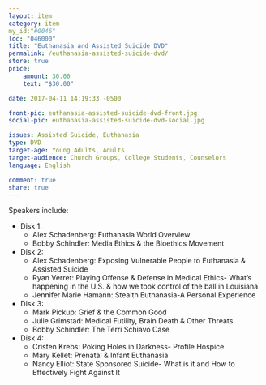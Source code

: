 ```yaml
---
layout: item
category: item
my_id:"#0046"
loc: "046000"
title: "Euthanasia and Assisted Suicide DVD"
permalink: /euthanasia-assisted-suicide-dvd/
store: true
price:
    amount: 30.00
    text: "$30.00"

date: 2017-04-11 14:19:33 -0500

front-pic: euthanasia-assisted-suicide-dvd-front.jpg
social-pic: euthanasia-assisted-suicide-dvd-social.jpg

issues: Assisted Suicide, Euthanasia
type: DVD
target-age: Young Adults, Adults
target-audience: Church Groups, College Students, Counselors
language: English

comment: true
share: true
---
```

<p>Speakers include:</p>
<ul>
	<li>Disk 1:
		<ul>
			<li>Alex Schadenberg: Euthanasia World Overview</li>
			<li>Bobby Schindler: Media Ethics & the Bioethics Movement</li>
		</ul>
	</li>
	<li>Disk 2:
		<ul>
			<li>Alex Schadenberg: Exposing Vulnerable People to Euthanasia & Assisted Suicide</li>
			<li>Ryan Verret: Playing Offense & Defense in Medical Ethics- What’s happening in the U.S. & how we took control of the ball in Louisiana</li>
			<li>Jennifer Marie Hamann: Stealth Euthanasia-A Personal Experience</li>
		</ul>
	</li>
	<li>Disk 3:
		<ul>
			<li>Mark Pickup: Grief & the Common Good</li>
			<li>Julie Grimstad: Medical Futility, Brain Death & Other Threats</li>
			<li>Bobby Schindler: The Terri Schiavo Case</li>
		</ul>
	</li>
	<li>Disk 4:
		<ul>
			<li>Cristen Krebs: Poking Holes in Darkness- Profile Hospice</li>
			<li>Mary Kellet: Prenatal & Infant Euthanasia</li>
			<li>Nancy Elliot: State Sponsored Suicide- What is it and How to Effectively Fight Against It</li>
		</ul>
	</li>
</ul>